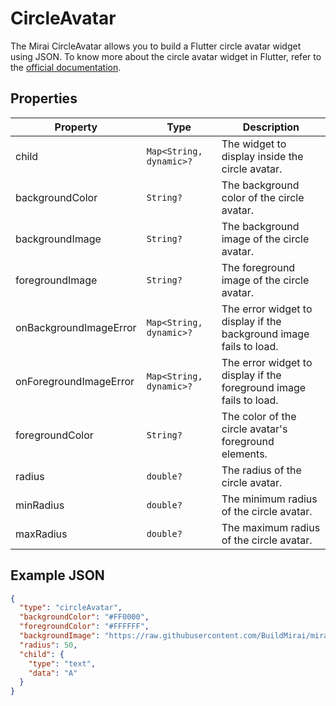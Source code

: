 # CircleAvatar

The Mirai CircleAvatar allows you to build a Flutter circle avatar widget using JSON.
To know more about the circle avatar widget in Flutter, refer to the [official documentation](https://api.flutter.dev/flutter/material/CircleAvatar-class.html).

## Properties

| Property                | Type                    | Description                                                                 |
|-------------------------|-------------------------|-----------------------------------------------------------------------------|
| child                   | `Map<String, dynamic>?` | The widget to display inside the circle avatar.                             |
| backgroundColor         | `String?`               | The background color of the circle avatar.                                  |
| backgroundImage         | `String?`               | The background image of the circle avatar.                                  |
| foregroundImage         | `String?`               | The foreground image of the circle avatar.                                  |
| onBackgroundImageError  | `Map<String, dynamic>?` | The error widget to display if the background image fails to load.          |
| onForegroundImageError  | `Map<String, dynamic>?` | The error widget to display if the foreground image fails to load.          |
| foregroundColor         | `String?`               | The color of the circle avatar's foreground elements.                       |
| radius                  | `double?`               | The radius of the circle avatar.                                            |
| minRadius               | `double?`               | The minimum radius of the circle avatar.                                    |
| maxRadius               | `double?`               | The maximum radius of the circle avatar.                                    |

## Example JSON

```json
{
  "type": "circleAvatar",
  "backgroundColor": "#FF0000",
  "foregroundColor": "#FFFFFF",
  "backgroundImage": "https://raw.githubusercontent.com/BuildMirai/mirai/refs/heads/dev/assets/companies/bettrdo.jpg",
  "radius": 50,
  "child": {
    "type": "text",
    "data": "A"
  }
}
```